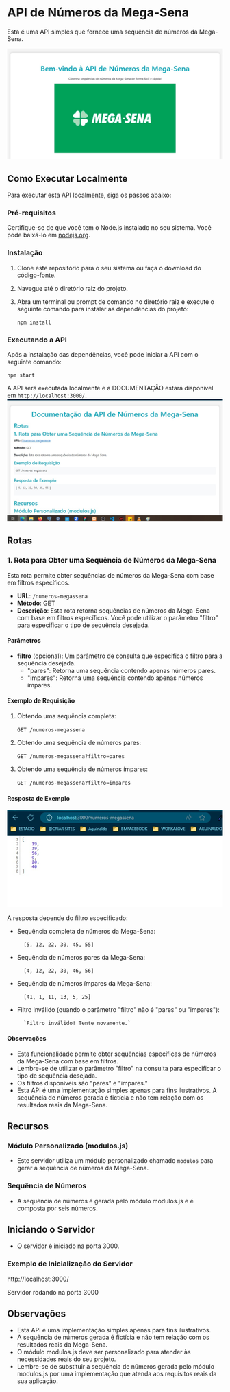 # API de Números da Mega-Sena

Esta é uma API simples que fornece uma sequência de números da Mega-Sena.

![ok](./src/assets/screen0.jpg)

## Como Executar Localmente

Para executar esta API localmente, siga os passos abaixo:

### Pré-requisitos

Certifique-se de que você tem o Node.js instalado no seu sistema. Você pode baixá-lo em [nodejs.org](https://nodejs.org/).

### Instalação

1. Clone este repositório para o seu sistema ou faça o download do código-fonte.

2. Navegue até o diretório raiz do projeto.

3. Abra um terminal ou prompt de comando no diretório raiz e execute o seguinte comando para instalar as dependências do projeto:

       npm install

### Executando a API

Após a instalação das dependências, você pode iniciar a API com o seguinte comando:
    
    npm start

A API será executada localmente e a DOCUMENTAÇÃO estará disponível em `http://localhost:3000/`.
![ok](./src/assets/screen1.jpg)

## Rotas

### 1. Rota para Obter uma Sequência de Números da Mega-Sena

Esta rota permite obter sequências de números da Mega-Sena com base em filtros específicos.

- **URL**: `/numeros-megassena`
- **Método**: GET
- **Descrição**: Esta rota retorna sequências de números da Mega-Sena com base em filtros específicos. Você pode utilizar o parâmetro "filtro" para especificar o tipo de sequência desejada.

#### Parâmetros

- **filtro** (opcional): Um parâmetro de consulta que especifica o filtro para a sequência desejada.
  - "pares": Retorna uma sequência contendo apenas números pares.
  - "impares": Retorna uma sequência contendo apenas números ímpares.

#### Exemplo de Requisição

1. Obtendo uma sequência completa:

    `GET /numeros-megassena`

2. Obtendo uma sequência de números pares:

   `GET /numeros-megassena?filtro=pares`

3. Obtendo uma sequência de números ímpares:

   `GET /numeros-megassena?filtro=impares`


#### Resposta de Exemplo

![ok](./src/assets/screen2.jpg)

A resposta depende do filtro especificado:

- Sequência completa de números da Mega-Sena:

        [5, 12, 22, 30, 45, 55]

- Sequência de números pares da Mega-Sena:

        [4, 12, 22, 30, 46, 56]

- Sequência de números ímpares da Mega-Sena:

        [41, 1, 11, 13, 5, 25]

- Filtro inválido (quando o parâmetro "filtro" não é "pares" ou "impares"):

        `Filtro inválido! Tente novamente.`


#### Observações

- Esta funcionalidade permite obter sequências específicas de números da Mega-Sena com base em filtros.
- Lembre-se de utilizar o parâmetro "filtro" na consulta para especificar o tipo de sequência desejada.
- Os filtros disponíveis são "pares" e "impares."
- Esta API é uma implementação simples apenas para fins ilustrativos. A sequência de números gerada é fictícia e não tem relação com os resultados reais da Mega-Sena.

## Recursos
### Módulo Personalizado (modulos.js)
* Este servidor utiliza um módulo personalizado chamado `modulos` para gerar a sequência de números da Mega-Sena.

### Sequência de Números
* A sequência de números é gerada pelo módulo modulos.js e é composta por seis números.

## Iniciando o Servidor
* O servidor é iniciado na porta 3000.

### Exemplo de Inicialização do Servidor
http://localhost:3000/

Servidor rodando na porta 3000

## Observações
* Esta API é uma implementação simples apenas para fins ilustrativos.
* A sequência de números gerada é fictícia e não tem relação com os resultados reais da Mega-Sena.
* O módulo modulos.js deve ser personalizado para atender às necessidades reais do seu projeto.
* Lembre-se de substituir a sequência de números gerada pelo módulo modulos.js por uma implementação que atenda aos requisitos reais da sua aplicação.
